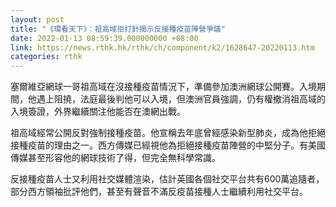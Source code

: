 ```yaml
---
layout: post
title: "《環看天下》：祖高域拒打針揭示反接種疫苗陣營爭議"
date: 2022-01-13 08:59:39.000000000 +08:00
link: https://news.rthk.hk/rthk/ch/component/k2/1628647-20220113.htm
categories: rthk
---
```


塞爾維亞網球一哥祖高域在沒接種疫苗情況下，準備參加澳洲網球公開賽。入境期間，他遇上阻撓，法庭最後判他可以入境，但澳洲官員強調，仍有權撤消祖高域的入境簽證，外界繼續關注他能否在澳網出戰。

祖高域經常公開反對強制接種疫苗。他宣稱去年底曾經感染新型肺炎，成為他拒絕接種疫苗的理由之一。西方傳媒已經視他為拒絕接種疫苗陣營的中堅分子。有美國傳媒甚至形容他的網球技術了得，但完全無科學常識。

反接種疫苗人士又利用社交媒體渲染，估計英國各個社交平台共有600萬追隨者，部分西方領袖批評他們，甚至有聲音不滿反疫苗接種人士繼續利用社交平台。
